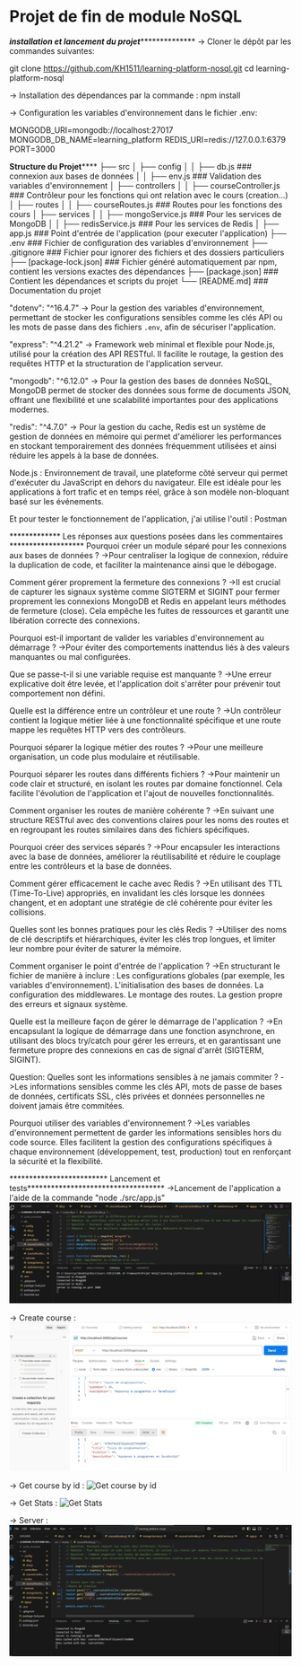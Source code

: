# Projet de fin de module NoSQL

  ***********************installation et lancement du projet*************************************
-> Cloner le dépôt par les commandes suivantes:

git clone https://github.com/KH1511/learning-platform-nosql.git
cd learning-platform-nosql

-> Installation des dépendances par la commande :
npm install

-> Configuration les variables d'environnement dans le fichier .env:

MONGODB_URI=mongodb://localhost:27017
MONGODB_DB_NAME=learning_platform
REDIS_URI=redis://127.0.0.1:6379
PORT=3000


************************Structure du Projet****************************
├── src
│   ├── config
│   │   ├── db.js                ### connexion aux bases de données
│   │   ├── env.js               ### Validation des variables d'environnement
│   ├── controllers
│   │   ├── courseController.js  ### Contrôleur pour les fonctions qui ont relation avec le cours (creation...)
│   ├── routes
│   │   ├── courseRoutes.js      ### Routes pour les fonctions des cours
│   ├── services
│   │   ├── mongoService.js      ### Pour les services de MongoDB
│   │   ├── redisService.js      ### Pour les services de Redis
│   ├── app.js                   ### Point d'entrée de l'application (pour executer l'application)
├── .env                         ### Fichier de configuration des variables d'environnement
├── .gitignore                   ### Fichier pour ignorer des fichiers et des dossiers particuliers
├── [package-lock.json]          ### Fichier généré automatiquement par npm, contient les versions exactes des dépendances
├── [package.json]               ### Contient les dépendances et scripts du projet
└── [README.md]                  ### Documentation du projet

   "dotenv": "^16.4.7"  -> Pour la gestion des variables d'environnement, permettant de stocker les configurations sensibles comme les clés API ou les mots de passe dans des fichiers `.env`, afin de sécuriser l'application.
   
   "express": "^4.21.2" -> Framework web minimal et flexible pour Node.js, utilisé pour la création des API RESTful. Il facilite le routage, la gestion des requêtes HTTP et la structuration de l'application serveur.
   
   "mongodb": "^6.12.0" -> Pour la gestion des bases de données NoSQL, MongoDB permet de stocker des données sous forme de documents JSON, offrant une flexibilité et une scalabilité importantes pour des applications modernes.
   
   "redis": "^4.7.0"    -> Pour la gestion du cache, Redis est un système de gestion de données en mémoire qui permet d'améliorer les performances en stockant temporairement des données fréquemment utilisées et ainsi réduire les appels à la base de données.
   
   Node.js : Environnement de travail, une plateforme côté serveur qui permet d'exécuter du JavaScript en dehors du navigateur. Elle est idéale pour les applications à fort trafic et en temps réel, grâce à son modèle non-bloquant basé sur les événements.

   Et pour tester le fonctionnement de l'application, j'ai utilise l'outil : Postman

   ************* Les réponses aux questions posées dans les commentaires *******************
   Pourquoi créer un module séparé pour les connexions aux bases de données ?
     ->Pour centraliser la logique de connexion, réduire la duplication de code, et faciliter la maintenance ainsi que le débogage. 

   Comment gérer proprement la fermeture des connexions ?
      ->Il est crucial de capturer les signaux système comme SIGTERM et SIGINT pour fermer proprement les connexions MongoDB et Redis en appelant leurs méthodes de fermeture (close). Cela empêche les fuites de ressources et garantit une libération correcte des connexions.

   Pourquoi est-il important de valider les variables d'environnement au démarrage ?
      ->Pour éviter des comportements inattendus liés à des valeurs manquantes ou mal configurées.

   Que se passe-t-il si une variable requise est manquante ?
      ->Une erreur explicative doit être levée, et l'application doit s'arrêter pour prévenir tout comportement non défini.

   Quelle est la différence entre un contrôleur et une route ?
      ->Un contrôleur contient la logique métier liée à une fonctionnalité spécifique et une route mappe les requêtes HTTP vers des contrôleurs.

   Pourquoi séparer la logique métier des routes ?
      ->Pour une meilleure organisation, un code plus modulaire et réutilisable.

   Pourquoi séparer les routes dans différents fichiers ?
      ->Pour maintenir un code clair et structuré, en isolant les routes par domaine fonctionnel. Cela facilite l'évolution de l'application et l'ajout de nouvelles fonctionnalités.

   Comment organiser les routes de manière cohérente ?
      ->En suivant une structure RESTful avec des conventions claires pour les noms des routes et en regroupant les routes similaires dans des fichiers spécifiques.

   Pourquoi créer des services séparés ?
      ->Pour encapsuler les interactions avec la base de données, améliorer la réutilisabilité et réduire le couplage entre les contrôleurs et la base de données.

   Comment gérer efficacement le cache avec Redis ?
      ->En utilisant des TTL (Time-To-Live) appropriés, en invalidant les clés lorsque les données changent, et en adoptant une stratégie de clé cohérente pour éviter les collisions.

   Quelles sont les bonnes pratiques pour les clés Redis ?
      ->Utiliser des noms de clé descriptifs et hiérarchiques, éviter les clés trop longues, et limiter leur nombre pour éviter de saturer la mémoire.

   Comment organiser le point d'entrée de l'application ?
      ->En structurant le fichier de manière à inclure :
        Les configurations globales (par exemple, les variables d'environnement).
        L'initialisation des bases de données.
        La configuration des middlewares.
        Le montage des routes.
        La gestion propre des erreurs et signaux système.

   Quelle est la meilleure façon de gérer le démarrage de l'application ?
        ->En encapsulant la logique de démarrage dans une fonction asynchrone, en utilisant des blocs try/catch pour gérer les erreurs, et en garantissant une fermeture propre des connexions en cas de signal d'arrêt (SIGTERM, SIGINT).

   Question: Quelles sont les informations sensibles à ne jamais commiter ?
        ->Les informations sensibles comme les clés API, mots de passe de bases de données, certificats SSL, clés privées et données personnelles ne doivent jamais être commitées. 

   Pourquoi utiliser des variables d'environnement ?
        ->Les variables d'environnement permettent de garder les informations sensibles hors du code source. Elles facilitent la gestion des configurations spécifiques à chaque environnement (développement, test, production) tout en renforçant la sécurité et la flexibilité.

************************* Lancement et tests***********************************
   ->Lancement de l'application a l'aide de la commande "node ./src/app.js"
   ![Server](/images/server1.png)
   
   -> Create course : 
   ![Create course](/images/insertion%20d'un%20cours.png)

   -> Get course by id :
   ![Get course by id](/images/get-by-id.png)

   -> Get Stats :
   ![Get Stats](/images/get-stats.png)

   -> Server :
   ![Server Status](/images/server.png)

